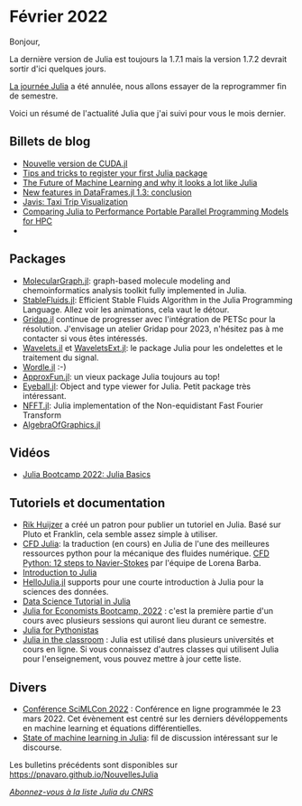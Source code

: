 # Février 2022 

Bonjour,

La dernière version de Julia est toujours la 1.7.1 mais la version 1.7.2 devrait sortir d'ici quelques jours.

[La journée Julia](https://calcul.math.cnrs.fr/2022-01-journee-julia-calcul.html#programme) a été annulée, nous allons essayer de la reprogrammer fin de semestre.

Voici un résumé de l'actualité Julia que j'ai suivi pour vous le mois dernier.

## Billets de blog

- [Nouvelle version de CUDA.jl](https://juliagpu.org/post/2022-01-28-cuda_3.5_3.8/)
- [Tips and tricks to register your first Julia package](https://sdobber.github.io/juliapackage/)
- [The Future of Machine Learning and why it looks a lot like Julia](https://towardsdatascience.com/the-future-of-machine-learning-and-why-it-looks-a-lot-like-julia-a0e26b51f6a6)
- [New features in DataFrames.jl 1.3: conclusion](https://bkamins.github.io/julialang/2022/01/07/release13.html)
- [Javis: Taxi Trip Visualization](https://opensourc.es/blog/javis-taxi-trip-visualization/)
- [Comparing Julia to Performance Portable Parallel Programming Models for HPC ](https://www.nextplatform.com/2022/01/05/strong-showing-for-julia-across-hpc-platforms/)
- 


## Packages

- [MolecularGraph.jl](https://github.com/mojaie/MolecularGraph.jl): graph-based molecule modeling and chemoinformatics analysis toolkit fully implemented in Julia.
- [StableFluids.jl](https://github.com/Ceyron/StableFluids.jl): Efficient Stable Fluids Algorithm in the Julia Programming Language. Allez voir les animations, cela vaut le détour.
- [Gridap.jl](https://github.com/gridap/Gridap.jl) continue de progresser avec l'intégration de PETSc pour la résolution. J'envisage un atelier Gridap pour 2023, n'hésitez pas à me contacter si vous êtes intéressés.
- [Wavelets.jl](https://github.com/JuliaDSP/Wavelets.jl) et [WaveletsExt.jl](https://github.com/UCD4IDS/WaveletsExt.jl): le package Julia pour les ondelettes et le traitement du signal.
- [Wordle.jl](https://github.com/johnmyleswhite/Wordle.jl) :-)
- [ApproxFun.jl](https://github.com/JuliaApproximation/ApproxFun.jl): un vieux package Julia toujours au top!
- [Eyeball.jl](https://github.com/tshort/Eyeball.jl): Object and type viewer for Julia. Petit package très intéressant.
- [NFFT.jl](https://github.com/JuliaMath/NFFT.jl): Julia implementation of the Non-equidistant Fast Fourier Transform 
- [AlgebraOfGraphics.jl](https://github.com/JuliaPlots/AlgebraOfGraphics.jl)


## Vidéos

- [Julia Bootcamp 2022: Julia Basics](https://youtu.be/BnTYMOOPEzw)


## Tutoriels et documentation

- [Rik Huijzer](https://rikhuijzer.github.io/JuliaTutorialsTemplate/) a créé un patron pour publier un tutoriel en Julia. Basé sur Pluto et Franklin, cela semble assez simple à utiliser.
- [CFD Julia](https://github.com/miguelraz/CFDJulia): la traduction (en cours) en Julia de l'une des meilleures ressources python pour la mécanique des fluides numérique. [CFD Python: 12 steps to Navier-Stokes](https://lorenabarba.com/blog/cfd-python-12-steps-to-navier-stokes/) par l'équipe de Lorena Barba.
- [Introduction to Julia](https://www.supplychaindataanalytics.com/introduction-to-julia/)
- [HelloJulia.jl](https://github.com/ablaom/HelloJulia.jl) supports pour une courte introduction à Julia pour la sciences des données.
- [Data Science Tutorial in Julia](https://juliaai.github.io/DataScienceTutorials.jl/)
- [Julia for Economists Bootcamp, 2022](https://github.com/cpfiffer/julia-bootcamp-2022) : c'est la première partie d'un cours avec plusieurs sessions qui auront lieu durant ce semestre.
- [Julia for Pythonistas](https://colab.research.google.com/github/ageron/julia_notebooks/blob/master/Julia_for_Pythonistas.ipynb)
- [Julia in the classroom](https://github.com/JuliaLang/www.julialang.org/blob/3a2bbffdaec5540007b1e6b888f21ee59ef9abf9/learning/classes.md) : Julia est utilisé dans plusieurs universités et cours en ligne. Si vous connaissez d'autres classes qui utilisent Julia pour l'enseignement, vous pouvez mettre à jour cette liste.

## Divers

- [Conférence SciMLCon 2022](https://scimlcon.org/2022/cfp/) : Conférence en ligne programmée le 23 mars 2022. Cet évènement est centré sur les derniers dévéloppements en machine learning et équations différentielles.
- [State of machine learning in Julia](https://discourse.julialang.org/t/state-of-machine-learning-in-julia/74385): fil de discussion intéressant sur le discourse.

Les bulletins précédents sont disponibles sur https://pnavaro.github.io/NouvellesJulia

[*Abonnez-vous à la liste Julia du CNRS*](https://listes.services.cnrs.fr/wws/subscribe/julia)
